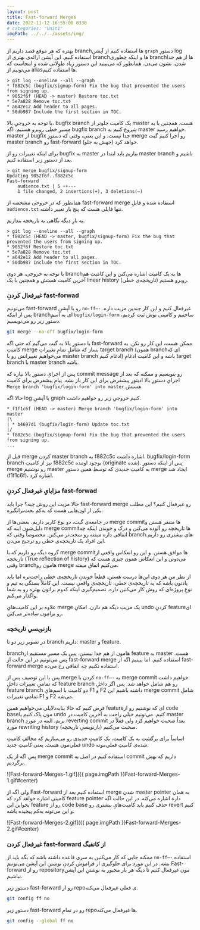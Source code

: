 ```yaml
---
layout: post
title: Fast-forward Merges
date: 2022-11-12 16:55:00 0330
# categories: "Unit1"
imgPath: ../../../assets/img/
---
```


بهتره که هر موقع قصد داریم از branchها استفاده کنیم از آپشنِ `graph` دستورِ log استفاده کنیم. این آپشن ارائه‌‌ی بهتری از branchها و اینکه چطوری branchها از هم جدا شدن، نشون می‌دن. همانطور که می‌بینید این دستور زیاد طولانی شده و اینجاست که می‌تونیم از aliasها استفاده کنیم. 

```
> git log --oneline --all --graph
* f882c5c (bugfix/signup-form) Fix the bug that prevented the users from signing up.
* 9052f6f (HEAD -> master) Restore toc.txt
* 5e7a828 Remove toc.txt
* a642e12 Add header to all pages.
* 50db987 Include the first section in TOC.
```

با توجه به خروجیِ بالا، bugfix branch یک کامیت جلوتر از master هست. همچنین با یه مسیرِ خطی روبرو هستیم. اگه bugfix branch شروع کنیم به master خواهیم رسید. master از bugfix جدا نیست. و این یعنی، وقتی که دستورِ merge رو اجرا کنیم گیت master branch رو fast-forward (جهش به جلو) خواهد کرد. 

برای اینکه تغییرات رو از bugfix به master بیاریم باید ابتدا در master branch باشیم و بعد از دستورِ زیر استفاده کنیم. 

```
> git merge bugfix/signup-form
Updating 9052f6f..f882c5c
Fast—forward
	audience.txt | 5 ++---
	1 file changed, 2 insertions(+), 3 deletions(—)
```

همانطور که در خروجی مشخصه از fast-forward merge استفاده شده و فایلِ `audience.txt` تنها فایلی هست که پنج بار تغییر داشته. 

یه بارِ دیگه نگاهی به تاریخچه بندازیم.

```
> git log --oneline --all --graph
* f882c5c (HEAD -> master, bugfix/signup-form) Fix the bug that prevented the users from signing up.
* 9052f6f Restore toc.txt
* 5e7a828 Remove toc.txt
* a642e12 Add header to all pages.
* 50db987 Include the first section in TOC.
```

با توجه به خروجی، هر دویِ branchها به یک کامیت اشاره می‌کنن و این کامیت هم آخرین کامیت‌ هستش و همچنین با یک linear history (تاریخچه‌ی خطی) روبرو هستیم. 

### غیرفعال کردنِ fast-forwad

می‌تونیم fast-forward رو با آپشنِ `no-ff—-` غیرفعال کنیم و این کار چندین مزیت داره. پس از اینکه branchای به اسمِ `bugfix/login-form` ساختیم و کامیتی توش ثبت کردیم، دستورِ زیر رو می‌نویسیم.

```bash
git merge --no-off bugfix/login-form
```

با دستورِ بالا به گیت می‌گیم که حتی اگه fast-forward ممکن هست، این کار رو نکن. یه کامیتِ merge بساز که شاملِ تمامِ تغییراتِ target branch (همون branchای که می‌خواهیم تغییراتش رو با master branch ادغام کنیم) باشه و این کامیت ادغامِ target branch با master branch باشه.

پس از اجرایِ دستورِ بالا نیازه که commit message رو بنویسیم و ممکنه که بعد از اجرایِ دستورِ بالا ادیتورِ پیشفرض برای این کار باز بشه. پیامِ پیشفرض‌ برای کامیت `Merge branch 'bugfix/login-form' into master` هستش. 

حالا اگه log با آپشنِ graph کنیم خروجیِ زیر رو خواهیم داشت.

```
* f1f1c6f (HEAD -> master) Merge branch 'bugfix/login-form' into master
|\
| * b4697d1 (bugfix/login-form) Update toc.txt
|/
* f882c5c (bugfix/signup-form) Fix the bug that prevented the users from signing up.
...
```

قبل از merge کردن master branch به f882c5c اشاره داشت. bugfix/login-form branch نیز از کامیتِ f882c5c بوجود اومده (originate شده). پس از اینکه دستورِ merge رو نوشتیم master به کامیتِ جدیدی که توسطِ همین دستورِ merge ایجاد شد (f1f1c6f)، اشاره کرد.

### مزایایِ غیرفعال کردنِ fast-forwad

حالا مزیت این روش چیه؟ چرا باید fast-forward merge رو غیرفعال کنیم؟ این مطلب یکی از اون‌هایی هست که یه‌کم بحث‌برانگیزه.

در جامعه‌ی گیت، دو نوع کاربر داریم. بعضی‌ها از merge commitها متنفر هستن و دلیل‌شون اینه که merge commitها تاریخچه رو آلوده می‌کنن و درک و خوندن اینکه چه اتفاقی داره میفته رو سخت‌تر می‌کنن. مخصوصاً وقتی که branchهایِ بیشتری رو داریم. این افراد یک تاریخچه‌ی خطی رو ترجیح می‌دن. 

گروه دیگه رو داریم که با merge commitها موافق هستن. و این رو انعکاس واقعی از تاریخچه (True reflection of history) می‌دونن و این انعکاس همون چیزی هست که وقتی branchهامون رو merge می‌کنیم اتفاق میفته. 

از نظر من هر دوی این‌ها درست هستن. قطعاً خوندنِ تاریخچه‌ی خطی راحت‌تره اما باید یادتون باشه که یه تاریخچه‌ی خطی، تاریخچه‌ی واقعیِ نیست. این کاملاً بستگی به تیم و نوعِ پروژه‌ای که روش کار می‌کنین داره. تصمیم‌گیری اینکه کدوم براتون بهتره رو به شما واگذار می‌کنم. 

علاوه بر این کامیت‌هایِ merge یک مزیتِ دیگه هم دارن. امکانِ undo کردنِ featureای رو برامون ساده‌تر می‌کنن. 

### بازنویسیِ تاریخچه

در تصویرِ زیر دو تا branch داریم: master و feature. 

branchهامون از هم جدا نیستن. پس یک مسیرِ مستقیم از feature به master هست. پس می‌تونیم در این حالت از fast-forward merge استفاده کنیم. اما ببینیم اگه از fast-forward merge استفاده نکنیم چه اتفاقی رخ می‌ده. 

پس با این توصیف پس از merge کردن با `no-ff—-` یه merge commit خواهیم داشت که تمامیِ تغییرات داخلِ feature branch رو هم شامل خواهد شد. پس اگر داخلِ feature branch دو کامیت با اسم‌هایِ F1 و F2 داشته باشیم این merge commit شاملِ تمامیِ تغییرات F1 و F2 می‌شه. 

فرض کنیم که حالا بنابه‌دلایلی می‌خواهیم همین featureای که نوشتیم رو از code baseمون پاک کنیم یا undo کنیم. می‌تونیم خیلی راحت به آخرین کامیت در master branch بریم. البته در موردِ reverting commit بعداً صحبت خواهیم کرد ولی فعلاً در موردِ‌ rewriting history (بازنویسیِ تاریخچه) صحبت می‌کنیم.

اساساً برای برگشت به یک کامیت، یک کامیتِ جدیدی رو می‌سازیم که مخالفِ کامیتِ فعلی‌مون هست. یعنی کامیتِ جدید undo شده‌ی کامیتِ فعلی‌مونه. 

پس اگه از یک merge commit استفاده کنیم در اصل یه commit داریم که بهش برگردیم. 

![Fast-forward-Merges-1.gif]({{ page.imgPath }}Fast-forward-Merges-1.gif#center)

ولی اگه از Fast-forward استفاده کنیم بعد از merge شدن master pointer به همان کامیتی اشاره خواهد کرد که feature pointer داره اشاره می‌کنه. در این حالت اگه بخواین این feature رو از code base حذف کنیم باید کامیت‌هایِ بیشتری رو revert کنیم و این می‌تونه یه‌کم پیچیده باشه. 

![Fast-forward-Merges-2.gif]({{ page.imgPath }}Fast-forward-Merges-2.gif#center)


### غیرفعال کردن fast-forward از کانفیگ

ممکنه جایی که کار می‌کنین یه سری قاعده داشته باشه که بگه باید از `no-ff—-` استفاده بشه. در این مورد برای جلوگیری از فراموش کردنِ نوشتنِ این آپشن می‌تونیم Fast-forward رو از repositoryمون غیرفعال کنیم تا دیگه هر بار مجبور به نوشتنِ این آپشن نباشیم.

دستورِ زیر fast-forward رو از repoی فعلی غیرفعال می‌کنه.

```bash
git config ff no
```

دستورِ زیر fast-forward رو در تمامِ repoها غیرفعال می‌کنه.

```bash
git config --global ff no
```